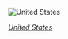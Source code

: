 
![United States](https://www.gstatic.com/prettyearth/assets/full/1551.jpg)

*[United States](https://www.google.com/maps/@67.398529,-161.671272,16z/data=!3m1!1e3)*
